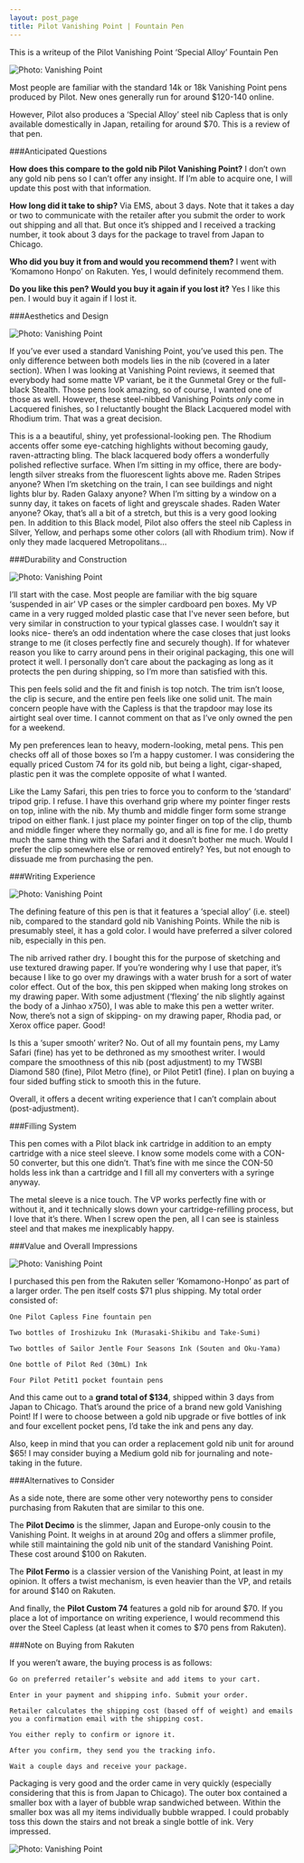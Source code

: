 ```yaml
---
layout: post_page
title: Pilot Vanishing Point | Fountain Pen
---
```

This is a writeup of the Pilot Vanishing Point ‘Special Alloy’ Fountain Pen

<img alt="Photo: Vanishing Point" src="http://nmlin.org/Images/Vanishing/1.jpg" style="max-width:630px;">

Most people are familiar with the standard 14k or 18k Vanishing Point pens produced by Pilot. New ones generally run for around $120-140 online. 

However, Pilot also produces a ‘Special Alloy’ steel nib Capless that is only available domestically in Japan, retailing for around $70. This is a review of that pen.

###Anticipated Questions

**How does this compare to the gold nib Pilot Vanishing Point?** 
I don’t own any gold nib pens so I can’t offer any insight. If I’m able to acquire one, I will update this post with that information.

**How long did it take to ship?**
Via EMS, about 3 days. Note that it takes a day or two to communicate with the retailer after you submit the order to work out shipping and all that. But once it’s shipped and I received a tracking number, it took about 3 days for the package to travel from Japan to Chicago.

**Who did you buy it from and would you recommend them?**
I went with ‘Komamono Honpo’ on Rakuten. Yes, I would definitely recommend them.

**Do you like this pen? Would you buy it again if you lost it?**
Yes I like this pen. I would buy it again if I lost it. 


###Aesthetics and Design

<img alt="Photo: Vanishing Point" src="http://nmlin.org/Images/Vanishing/2.jpg" style="max-width:630px;">

If you’ve ever used a standard Vanishing Point, you’ve used this pen. The only difference between both models lies in the nib (covered in a later section). When I was looking at Vanishing Point reviews, it seemed that everybody had some matte VP variant, be it the Gunmetal Grey or the full-black Stealth. Those pens look amazing, so of course, I wanted one of those as well. However, these steel-nibbed Vanishing Points *only* come in Lacquered finishes, so I reluctantly bought the Black Lacquered model with Rhodium trim. That was a great decision. 

This is a a beautiful, shiny, yet professional-looking pen. The Rhodium accents offer some eye-catching highlights without becoming gaudy, raven-attracting bling. The black lacquered body offers a wonderfully polished reflective surface. When I’m sitting in my office, there are body-length silver streaks from the fluorescent lights above me. Raden Stripes anyone? When I’m sketching on the train, I can see buildings and night lights blur by. Raden Galaxy anyone? When I’m sitting by a window on a sunny day, it takes on facets of light and greyscale shades. Raden Water anyone? Okay, that’s all a bit of a stretch, but this is a very good looking pen. In addition to this Black model, Pilot also offers the steel nib Capless in Silver, Yellow, and perhaps some other colors (all with Rhodium trim). Now if only they made lacquered Metropolitans…


###Durability and Construction


<img alt="Photo: Vanishing Point" src="http://nmlin.org/Images/Vanishing/4.jpg" style="max-width:630px;">

I’ll start with the case. Most people are familiar with the big square ‘suspended in air’ VP cases or the simpler cardboard pen boxes. My VP came in a very rugged molded plastic case that I've never seen before, but very similar in construction to your typical glasses case. I wouldn’t say it looks nice- there’s an odd indentation where the case closes that just looks strange to me (it closes perfectly fine and securely though). If for whatever reason you like to carry around pens in their original packaging, this one will protect it well. I personally don’t care about the packaging as long as it protects the pen during shipping, so I’m more than satisfied with this.

This pen feels solid and the fit and finish is top notch. The trim isn’t loose, the clip is secure, and the entire pen feels like one solid unit. The main concern people have with the Capless is that the trapdoor may lose its airtight seal over time. I cannot comment on that as I’ve only owned the pen for a weekend. 

My pen preferences lean to heavy, modern-looking, metal pens. This pen checks off all of those boxes so I’m a happy customer. I was considering the equally priced Custom 74 for its gold nib, but being a light, cigar-shaped, plastic pen it was the complete opposite of what I wanted. 

Like the Lamy Safari, this pen tries to force you to conform to the ‘standard’ tripod grip. I refuse. I have this overhand grip where my pointer finger rests on top, inline with the nib. My thumb and middle finger form some strange tripod on either flank. I just place my pointer finger on top of the clip, thumb and middle finger where they normally go, and all is fine for me. I do pretty much the same thing with the Safari and it doesn’t bother me much. Would I prefer the clip somewhere else or removed entirely? Yes, but not enough to dissuade me from purchasing the pen.


###Writing Experience


<img alt="Photo: Vanishing Point" src="http://nmlin.org/Images/Vanishing/3.jpg" style="max-width:630px;">

The defining feature of this pen is that it features a ‘special alloy’ (i.e. steel) nib, compared to the standard gold nib Vanishing Points. While the nib is presumably steel, it has a gold color. I would have preferred a silver colored nib, especially in this pen.

The nib arrived rather dry. I bought this for the purpose of sketching and use textured drawing paper. If you’re wondering why I use that paper, it’s because I like to go over my drawings with a water brush for a sort of water color effect. Out of the box, this pen skipped when making long strokes on my drawing paper. With some adjustment (‘flexing’ the nib slightly against the body of a Jinhao x750), I was able to make this pen a wetter writer. Now, there’s not a sign of skipping- on my drawing paper, Rhodia pad, or Xerox office paper. Good!

Is this a ‘super smooth’ writer? No. Out of all my fountain pens, my Lamy Safari (fine) has yet to be dethroned as my smoothest writer. I would compare the smoothness of this nib (post adjustment) to my TWSBI Diamond 580 (fine), Pilot Metro (fine), or Pilot Petit1 (fine). I plan on buying a four sided buffing stick to smooth this in the future. 

Overall, it offers a decent writing experience that I can’t complain about (post-adjustment). 


###Filling System

This pen comes with a Pilot black ink cartridge in addition to an empty cartridge with a nice steel sleeve. I know some models come with a CON-50 converter, but this one didn’t. That’s fine with me since the CON-50 holds less ink than a cartridge and I fill all my converters with a syringe anyway.

The metal sleeve is a nice touch. The VP works perfectly fine with or without it, and it technically slows down your cartridge-refilling process, but I love that it’s there. When I screw open the pen, all I can see is stainless steel and that makes me inexplicably happy. 

###Value and Overall Impressions

<img alt="Photo: Vanishing Point" src="http://nmlin.org/Images/Vanishing/8.jpg" style="max-width:630px;">

I purchased this pen from the Rakuten seller ‘Komamono-Honpo’ as part of a larger order. The pen itself costs $71 plus shipping. My total order consisted of:

	One Pilot Capless Fine fountain pen

	Two bottles of Iroshizuku Ink (Murasaki-Shikibu and Take-Sumi)

	Two bottles of Sailor Jentle Four Seasons Ink (Souten and Oku-Yama)

	One bottle of Pilot Red (30mL) Ink 

	Four Pilot Petit1 pocket fountain pens

And this came out to a **grand total of $134**, shipped within 3 days from Japan to Chicago. That’s around the price of a brand new gold Vanishing Point! If I were to choose between a gold nib upgrade or five bottles of ink and four excellent pocket pens, I’d take the ink and pens any day. 

Also, keep in mind that you can order a replacement gold nib unit for around $65! I may consider buying a Medium gold nib for journaling and note-taking in the future. 

###Alternatives to Consider

As a side note, there are some other very noteworthy pens to consider purchasing from Rakuten that are similar to this one. 

The **Pilot Decimo** is the slimmer, Japan and Europe-only cousin to the Vanishing Point. It weighs in at around 20g and offers a slimmer profile, while still maintaining the gold nib unit of the standard Vanishing Point. These cost around $100 on Rakuten. 

The **Pilot Fermo** is a classier version of the Vanishing Point, at least in my opinion. It offers a twist mechanism, is even heavier than the VP, and retails for around $140 on Rakuten.   

And finally, the **Pilot Custom 74** features a gold nib for around $70. If you place a lot of importance on writing experience, I would recommend this over the Steel Capless (at least when it comes to $70 pens from Rakuten). 

###Note on Buying from Rakuten

If you weren’t aware, the buying process is as follows:

	Go on preferred retailer’s website and add items to your cart.

	Enter in your payment and shipping info. Submit your order.

	Retailer calculates the shipping cost (based off of weight) and emails you a confirmation email with the shipping cost. 

	You either reply to confirm or ignore it. 

	After you confirm, they send you the tracking info.

	Wait a couple days and receive your package. 

Packaging is very good and the order came in very quickly (especially considering that this is from Japan to Chicago). The outer box contained a smaller box with a layer of bubble wrap sandwiched between. Within the smaller box was all my items individually bubble wrapped. I could probably toss this down the stairs and not break a single bottle of ink. Very impressed. 


<img alt="Photo: Vanishing Point" src="http://nmlin.org/Images/Vanishing/5.jpg" style="max-width:630px;">